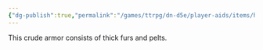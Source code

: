 ```yaml
---
{"dg-publish":true,"permalink":"/games/ttrpg/dn-d5e/player-aids/items/hide-armor/","tags":["TTRPG/DND/5e","warding"]}
---
```


This crude armor consists of thick furs and pelts.